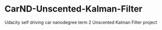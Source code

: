 # CarND-Unscented-Kalman-Filter
Udacity self driving car nanodegree term 2 Unscented Kalman Filter project
